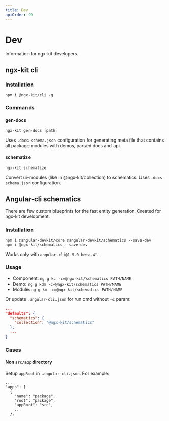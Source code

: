 ```yaml
---
title: Dev
apiOrder: 99
---
```


# Dev

Information for ngx-kit developers.

## ngx-kit cli

### Installation

`npm i @ngx-kit/cli -g`

### Commands

#### gen-docs

```
ngx-kit gen-docs [path]
```

Uses `.docs-schema.json` configuration for generating meta file that contains all package modules with demos, parsed docs and api.

#### schematize

```
ngx-kit schematize
```

Convert ui-modules (like in @ngx-kit/collection) to schematics. Uses `.docs-schema.json` configuration.


## Angular-cli schematics

There are few custom blueprints for the fast entity generation. Created for ngx-kit development.

### Installation

```
npm i @angular-devkit/core @angular-devkit/schematics --save-dev
npm i @ngx-kit/schematics --save-dev
```

Works only with `angular-cli@1.5.0-beta.4^`.

### Usage

* Component: `ng g kc -c=@ngx-kit/schematics PATH/NAME`
* Demo: `ng g kdm -c=@ngx-kit/schematics PATH/NAME`
* Module: `ng g km -c=@ngx-kit/schematics PATH/NAME`

Or update `.angular-cli.json` for run cmd without `-c` param:

```json
...
"defaults": {
  "schematics": {
    "collection": "@ngx-kit/schematics"
  },
  ...
}
```

### Cases

#### Non `src/app` directory

Setup `appRoot` in `.angular-cli.json`. For example:

```
...
"apps": [
  {
    "name": "package",
    "root": "package",
    "appRoot": "src",
    ...
  },
```
